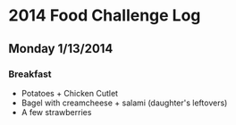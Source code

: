 # 2014 Food Challenge Log

## Monday 1/13/2014

### Breakfast

- Potatoes + Chicken Cutlet
- Bagel with creamcheese + salami (daughter's leftovers)
- A few strawberries

